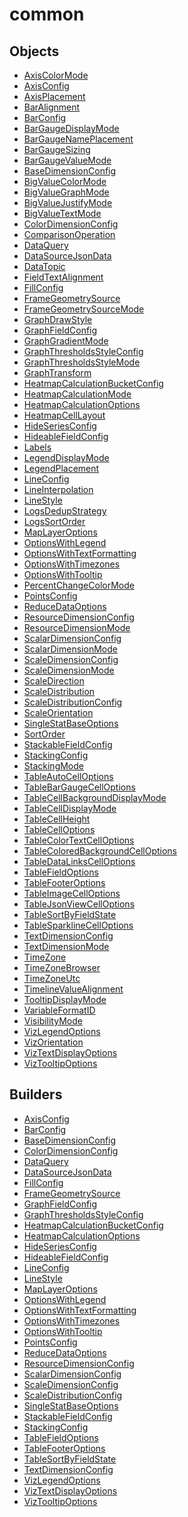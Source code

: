 # common

## Objects

 * <span class="badge object-type-enum"></span> [AxisColorMode](./object-AxisColorMode.md)
 * <span class="badge object-type-class"></span> [AxisConfig](./object-AxisConfig.md)
 * <span class="badge object-type-enum"></span> [AxisPlacement](./object-AxisPlacement.md)
 * <span class="badge object-type-enum"></span> [BarAlignment](./object-BarAlignment.md)
 * <span class="badge object-type-class"></span> [BarConfig](./object-BarConfig.md)
 * <span class="badge object-type-enum"></span> [BarGaugeDisplayMode](./object-BarGaugeDisplayMode.md)
 * <span class="badge object-type-enum"></span> [BarGaugeNamePlacement](./object-BarGaugeNamePlacement.md)
 * <span class="badge object-type-enum"></span> [BarGaugeSizing](./object-BarGaugeSizing.md)
 * <span class="badge object-type-enum"></span> [BarGaugeValueMode](./object-BarGaugeValueMode.md)
 * <span class="badge object-type-class"></span> [BaseDimensionConfig](./object-BaseDimensionConfig.md)
 * <span class="badge object-type-enum"></span> [BigValueColorMode](./object-BigValueColorMode.md)
 * <span class="badge object-type-enum"></span> [BigValueGraphMode](./object-BigValueGraphMode.md)
 * <span class="badge object-type-enum"></span> [BigValueJustifyMode](./object-BigValueJustifyMode.md)
 * <span class="badge object-type-enum"></span> [BigValueTextMode](./object-BigValueTextMode.md)
 * <span class="badge object-type-class"></span> [ColorDimensionConfig](./object-ColorDimensionConfig.md)
 * <span class="badge object-type-enum"></span> [ComparisonOperation](./object-ComparisonOperation.md)
 * <span class="badge object-type-class"></span> [DataQuery](./object-DataQuery.md)
 * <span class="badge object-type-class"></span> [DataSourceJsonData](./object-DataSourceJsonData.md)
 * <span class="badge object-type-enum"></span> [DataTopic](./object-DataTopic.md)
 * <span class="badge object-type-enum"></span> [FieldTextAlignment](./object-FieldTextAlignment.md)
 * <span class="badge object-type-class"></span> [FillConfig](./object-FillConfig.md)
 * <span class="badge object-type-class"></span> [FrameGeometrySource](./object-FrameGeometrySource.md)
 * <span class="badge object-type-enum"></span> [FrameGeometrySourceMode](./object-FrameGeometrySourceMode.md)
 * <span class="badge object-type-enum"></span> [GraphDrawStyle](./object-GraphDrawStyle.md)
 * <span class="badge object-type-class"></span> [GraphFieldConfig](./object-GraphFieldConfig.md)
 * <span class="badge object-type-enum"></span> [GraphGradientMode](./object-GraphGradientMode.md)
 * <span class="badge object-type-class"></span> [GraphThresholdsStyleConfig](./object-GraphThresholdsStyleConfig.md)
 * <span class="badge object-type-enum"></span> [GraphThresholdsStyleMode](./object-GraphThresholdsStyleMode.md)
 * <span class="badge object-type-enum"></span> [GraphTransform](./object-GraphTransform.md)
 * <span class="badge object-type-class"></span> [HeatmapCalculationBucketConfig](./object-HeatmapCalculationBucketConfig.md)
 * <span class="badge object-type-enum"></span> [HeatmapCalculationMode](./object-HeatmapCalculationMode.md)
 * <span class="badge object-type-class"></span> [HeatmapCalculationOptions](./object-HeatmapCalculationOptions.md)
 * <span class="badge object-type-enum"></span> [HeatmapCellLayout](./object-HeatmapCellLayout.md)
 * <span class="badge object-type-class"></span> [HideSeriesConfig](./object-HideSeriesConfig.md)
 * <span class="badge object-type-class"></span> [HideableFieldConfig](./object-HideableFieldConfig.md)
 * <span class="badge object-type-map"></span> [Labels](./object-Labels.md)
 * <span class="badge object-type-enum"></span> [LegendDisplayMode](./object-LegendDisplayMode.md)
 * <span class="badge object-type-enum"></span> [LegendPlacement](./object-LegendPlacement.md)
 * <span class="badge object-type-class"></span> [LineConfig](./object-LineConfig.md)
 * <span class="badge object-type-enum"></span> [LineInterpolation](./object-LineInterpolation.md)
 * <span class="badge object-type-class"></span> [LineStyle](./object-LineStyle.md)
 * <span class="badge object-type-enum"></span> [LogsDedupStrategy](./object-LogsDedupStrategy.md)
 * <span class="badge object-type-enum"></span> [LogsSortOrder](./object-LogsSortOrder.md)
 * <span class="badge object-type-class"></span> [MapLayerOptions](./object-MapLayerOptions.md)
 * <span class="badge object-type-class"></span> [OptionsWithLegend](./object-OptionsWithLegend.md)
 * <span class="badge object-type-class"></span> [OptionsWithTextFormatting](./object-OptionsWithTextFormatting.md)
 * <span class="badge object-type-class"></span> [OptionsWithTimezones](./object-OptionsWithTimezones.md)
 * <span class="badge object-type-class"></span> [OptionsWithTooltip](./object-OptionsWithTooltip.md)
 * <span class="badge object-type-enum"></span> [PercentChangeColorMode](./object-PercentChangeColorMode.md)
 * <span class="badge object-type-class"></span> [PointsConfig](./object-PointsConfig.md)
 * <span class="badge object-type-class"></span> [ReduceDataOptions](./object-ReduceDataOptions.md)
 * <span class="badge object-type-class"></span> [ResourceDimensionConfig](./object-ResourceDimensionConfig.md)
 * <span class="badge object-type-enum"></span> [ResourceDimensionMode](./object-ResourceDimensionMode.md)
 * <span class="badge object-type-class"></span> [ScalarDimensionConfig](./object-ScalarDimensionConfig.md)
 * <span class="badge object-type-enum"></span> [ScalarDimensionMode](./object-ScalarDimensionMode.md)
 * <span class="badge object-type-class"></span> [ScaleDimensionConfig](./object-ScaleDimensionConfig.md)
 * <span class="badge object-type-enum"></span> [ScaleDimensionMode](./object-ScaleDimensionMode.md)
 * <span class="badge object-type-enum"></span> [ScaleDirection](./object-ScaleDirection.md)
 * <span class="badge object-type-enum"></span> [ScaleDistribution](./object-ScaleDistribution.md)
 * <span class="badge object-type-class"></span> [ScaleDistributionConfig](./object-ScaleDistributionConfig.md)
 * <span class="badge object-type-enum"></span> [ScaleOrientation](./object-ScaleOrientation.md)
 * <span class="badge object-type-class"></span> [SingleStatBaseOptions](./object-SingleStatBaseOptions.md)
 * <span class="badge object-type-enum"></span> [SortOrder](./object-SortOrder.md)
 * <span class="badge object-type-class"></span> [StackableFieldConfig](./object-StackableFieldConfig.md)
 * <span class="badge object-type-class"></span> [StackingConfig](./object-StackingConfig.md)
 * <span class="badge object-type-enum"></span> [StackingMode](./object-StackingMode.md)
 * <span class="badge object-type-class"></span> [TableAutoCellOptions](./object-TableAutoCellOptions.md)
 * <span class="badge object-type-class"></span> [TableBarGaugeCellOptions](./object-TableBarGaugeCellOptions.md)
 * <span class="badge object-type-enum"></span> [TableCellBackgroundDisplayMode](./object-TableCellBackgroundDisplayMode.md)
 * <span class="badge object-type-enum"></span> [TableCellDisplayMode](./object-TableCellDisplayMode.md)
 * <span class="badge object-type-enum"></span> [TableCellHeight](./object-TableCellHeight.md)
 * <span class="badge object-type-disjunction"></span> [TableCellOptions](./object-TableCellOptions.md)
 * <span class="badge object-type-class"></span> [TableColorTextCellOptions](./object-TableColorTextCellOptions.md)
 * <span class="badge object-type-class"></span> [TableColoredBackgroundCellOptions](./object-TableColoredBackgroundCellOptions.md)
 * <span class="badge object-type-class"></span> [TableDataLinksCellOptions](./object-TableDataLinksCellOptions.md)
 * <span class="badge object-type-class"></span> [TableFieldOptions](./object-TableFieldOptions.md)
 * <span class="badge object-type-class"></span> [TableFooterOptions](./object-TableFooterOptions.md)
 * <span class="badge object-type-class"></span> [TableImageCellOptions](./object-TableImageCellOptions.md)
 * <span class="badge object-type-class"></span> [TableJsonViewCellOptions](./object-TableJsonViewCellOptions.md)
 * <span class="badge object-type-class"></span> [TableSortByFieldState](./object-TableSortByFieldState.md)
 * <span class="badge object-type-class"></span> [TableSparklineCellOptions](./object-TableSparklineCellOptions.md)
 * <span class="badge object-type-class"></span> [TextDimensionConfig](./object-TextDimensionConfig.md)
 * <span class="badge object-type-enum"></span> [TextDimensionMode](./object-TextDimensionMode.md)
 * <span class="badge object-type-scalar"></span> [TimeZone](./object-TimeZone.md)
 * <span class="badge object-type-scalar"></span> [TimeZoneBrowser](./object-TimeZoneBrowser.md)
 * <span class="badge object-type-scalar"></span> [TimeZoneUtc](./object-TimeZoneUtc.md)
 * <span class="badge object-type-enum"></span> [TimelineValueAlignment](./object-TimelineValueAlignment.md)
 * <span class="badge object-type-enum"></span> [TooltipDisplayMode](./object-TooltipDisplayMode.md)
 * <span class="badge object-type-enum"></span> [VariableFormatID](./object-VariableFormatID.md)
 * <span class="badge object-type-enum"></span> [VisibilityMode](./object-VisibilityMode.md)
 * <span class="badge object-type-class"></span> [VizLegendOptions](./object-VizLegendOptions.md)
 * <span class="badge object-type-enum"></span> [VizOrientation](./object-VizOrientation.md)
 * <span class="badge object-type-class"></span> [VizTextDisplayOptions](./object-VizTextDisplayOptions.md)
 * <span class="badge object-type-class"></span> [VizTooltipOptions](./object-VizTooltipOptions.md)
## Builders

 * <span class="badge builder"></span> [AxisConfig](./builder-AxisConfig.md)
 * <span class="badge builder"></span> [BarConfig](./builder-BarConfig.md)
 * <span class="badge builder"></span> [BaseDimensionConfig](./builder-BaseDimensionConfig.md)
 * <span class="badge builder"></span> [ColorDimensionConfig](./builder-ColorDimensionConfig.md)
 * <span class="badge builder"></span> [DataQuery](./builder-DataQuery.md)
 * <span class="badge builder"></span> [DataSourceJsonData](./builder-DataSourceJsonData.md)
 * <span class="badge builder"></span> [FillConfig](./builder-FillConfig.md)
 * <span class="badge builder"></span> [FrameGeometrySource](./builder-FrameGeometrySource.md)
 * <span class="badge builder"></span> [GraphFieldConfig](./builder-GraphFieldConfig.md)
 * <span class="badge builder"></span> [GraphThresholdsStyleConfig](./builder-GraphThresholdsStyleConfig.md)
 * <span class="badge builder"></span> [HeatmapCalculationBucketConfig](./builder-HeatmapCalculationBucketConfig.md)
 * <span class="badge builder"></span> [HeatmapCalculationOptions](./builder-HeatmapCalculationOptions.md)
 * <span class="badge builder"></span> [HideSeriesConfig](./builder-HideSeriesConfig.md)
 * <span class="badge builder"></span> [HideableFieldConfig](./builder-HideableFieldConfig.md)
 * <span class="badge builder"></span> [LineConfig](./builder-LineConfig.md)
 * <span class="badge builder"></span> [LineStyle](./builder-LineStyle.md)
 * <span class="badge builder"></span> [MapLayerOptions](./builder-MapLayerOptions.md)
 * <span class="badge builder"></span> [OptionsWithLegend](./builder-OptionsWithLegend.md)
 * <span class="badge builder"></span> [OptionsWithTextFormatting](./builder-OptionsWithTextFormatting.md)
 * <span class="badge builder"></span> [OptionsWithTimezones](./builder-OptionsWithTimezones.md)
 * <span class="badge builder"></span> [OptionsWithTooltip](./builder-OptionsWithTooltip.md)
 * <span class="badge builder"></span> [PointsConfig](./builder-PointsConfig.md)
 * <span class="badge builder"></span> [ReduceDataOptions](./builder-ReduceDataOptions.md)
 * <span class="badge builder"></span> [ResourceDimensionConfig](./builder-ResourceDimensionConfig.md)
 * <span class="badge builder"></span> [ScalarDimensionConfig](./builder-ScalarDimensionConfig.md)
 * <span class="badge builder"></span> [ScaleDimensionConfig](./builder-ScaleDimensionConfig.md)
 * <span class="badge builder"></span> [ScaleDistributionConfig](./builder-ScaleDistributionConfig.md)
 * <span class="badge builder"></span> [SingleStatBaseOptions](./builder-SingleStatBaseOptions.md)
 * <span class="badge builder"></span> [StackableFieldConfig](./builder-StackableFieldConfig.md)
 * <span class="badge builder"></span> [StackingConfig](./builder-StackingConfig.md)
 * <span class="badge builder"></span> [TableFieldOptions](./builder-TableFieldOptions.md)
 * <span class="badge builder"></span> [TableFooterOptions](./builder-TableFooterOptions.md)
 * <span class="badge builder"></span> [TableSortByFieldState](./builder-TableSortByFieldState.md)
 * <span class="badge builder"></span> [TextDimensionConfig](./builder-TextDimensionConfig.md)
 * <span class="badge builder"></span> [VizLegendOptions](./builder-VizLegendOptions.md)
 * <span class="badge builder"></span> [VizTextDisplayOptions](./builder-VizTextDisplayOptions.md)
 * <span class="badge builder"></span> [VizTooltipOptions](./builder-VizTooltipOptions.md)
